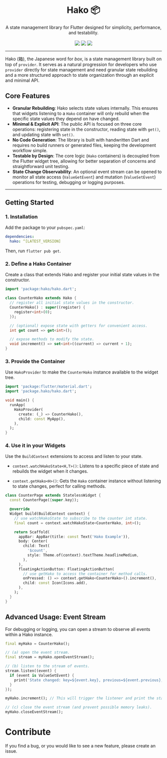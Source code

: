 <h1 align="center">Hako 📦</h1>

<p align="center">
  A state management library for Flutter designed for simplicity, performance, and testability.
  <br /><br />
  <a href="https://pub.dev/packages/hako"><img src="https://img.shields.io/pub/v/hako?style=for-the-badge" /></a>
  <a href="#"><img src="https://img.shields.io/github/workflow/status/parsodyl/hako/main?style=for-the-badge" /></a>
  <a href="./LICENSE"><img src="https://img.shields.io/github/license/parsodyl/hako?style=for-the-badge" /></a>
</p>

---

Hako (箱), the Japanese word for *box*, is a state management library built on top of `provider`. It serves as a natural progression for developers who use `provider` directly for state management and need granular state rebuilding and a more structured approach to state organization through an explicit and minimal API.

## Core Features

* **Granular Rebuilding**: Hako selects state values internally. This ensures that widgets listening to a `Hako` container will only rebuild when the specific state values they depend on have changed.
* **Minimal & Explicit API**: The public API is focused on three core operations: registering state in the constructor, reading state with `get()`, and updating state with `set()`.
* **No Code Generation**: The library is built with handwritten Dart and requires no build runners or generated files, keeping the development workflow simple.
* **Testable by Design**: The core logic (`Hako` containers) is decoupled from the Flutter widget tree, allowing for better separation of concerns and straightforward unit testing.
* **State Change Observability**: An optional event stream can be opened to monitor all state access (`ValueGetEvent`) and mutation (`ValueSetEvent`) operations for testing, debugging or logging purposes.

---

## Getting Started

### 1. Installation

Add the package to your `pubspec.yaml`:

```yaml
dependencies:
  hako: ^[LATEST_VERSION]
```

Then, run `flutter pub get`.

### 2. Define a Hako Container

Create a class that extends Hako and register your initial state values in the constructor.

```dart
import 'package:hako/hako.dart';

class CounterHako extends Hako {
  // register all initial state values in the constructor.
  CounterHako() : super((register) {
    register<int>(0);
  });

  // (optional) expose state with getters for convenient access.
  int get count => get<int>();

  // expose methods to modify the state.
  void increment() => set<int>((current) => current + 1);
}
```

### 3. Provide the Container

Use `HakoProvider` to make the `CounterHako` instance available to the widget tree.

```dart
import 'package:flutter/material.dart';
import 'package.hako/hako.dart';

void main() {
  runApp(
    HakoProvider(
      create: (_) => CounterHako(),
      child: const MyApp(),
    ),
  );
}
```

### 4. Use it in your Widgets

Use the `BuildContext` extensions to access and listen to your state.

- `context.watchHakoState<H,T>()`: Listens to a specific piece of state and rebuilds the widget when it changes.

- `context.getHako<H>()`: Gets the `Hako` container instance without listening to state changes, perfect for calling methods.

```dart
class CounterPage extends StatelessWidget {
  const CounterPage({super.key});

  @override
  Widget build(BuildContext context) {
    // use watchHakoState to subscribe to the counter int state.
    final count = context.watchHakoState<CounterHako, int>();

    return Scaffold(
      appBar: AppBar(title: const Text('Hako Example')),
      body: Center(
        child: Text(
          '$count',
          style: Theme.of(context).textTheme.headlineMedium,
        ),
      ),
      floatingActionButton: FloatingActionButton(
        // use getHako to access the container for method calls.
        onPressed: () => context.getHako<CounterHako>().increment(),
        child: const Icon(Icons.add),
      ),
    );
  }
}
```

## Advanced Usage: Event Stream

For debugging or logging, you can open a stream to observe all events within a Hako instance.

```dart
final myHako = CounterHako();

// (a) open the event stream.
final stream = myHako.openEventStream();

// (b) listen to the stream of events.
stream.listen((event) {
  if (event is ValueSetEvent) {
    print('State changed: key=${event.key}, previous=${event.previous}, new=${event.state}');
  }
});

myHako.increment(); // This will trigger the listener and print the state change.

// (c) close the event stream (and prevent possible memory leaks).
myHako.closeEventStream();
```

# Contribute
If you find a bug, or you would like to see a new feature, please create an issue.
